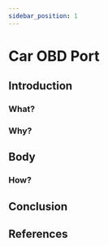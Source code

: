 ```yaml
---
sidebar_position: 1
---
```


 # Car OBD Port

## Introduction

### What?

### Why?

## Body

### How?

## Conclusion

## References